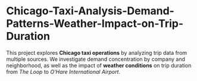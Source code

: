 # Chicago-Taxi-Analysis-Demand-Patterns-Weather-Impact-on-Trip-Duration
This project explores **Chicago taxi operations** by analyzing trip data from multiple sources.   We investigate demand concentration by company and neighborhood, as well as the impact of **weather conditions** on trip duration from *The Loop* to *O'Hare International Airport*.  
